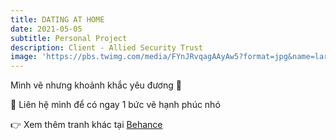 ```yaml
---
title: DATING AT HOME
date: 2021-05-05
subtitle: Personal Project
description: Client - Allied Security Trust
image: 'https://pbs.twimg.com/media/FYnJRvqagAAyAw5?format=jpg&name=large'
---
```


<!-- <div class="gallery-box">
  <div class="gallery">
    <img src="https://64.media.tumblr.com/f1983424df22a5968ea3c582d181e308/f12ae9ed481dd2b6-4d/s640x960/7231397e7ae586017ff467b74881818596302901.jpg" alt="Project">
    <img src="https://64.media.tumblr.com/f1983424df22a5968ea3c582d181e308/f12ae9ed481dd2b6-4d/s640x960/7231397e7ae586017ff467b74881818596302901.jpg" alt="Project">
    <img src="https://64.media.tumblr.com/f1983424df22a5968ea3c582d181e308/f12ae9ed481dd2b6-4d/s640x960/7231397e7ae586017ff467b74881818596302901.jpg" alt="Project">
  </div>
  <em>Projects / <a href="https://unsplash.com/" target="_blank">Unsplash</a></em>
</div> -->

Mình vẽ nhưng khoảnh khắc yêu đương 💙

💌 Liên hệ mình để có ngay 1 bức vẽ hạnh phúc nhó

👉 Xem thêm tranh khác tại [Behance](https://www.behance.net/gallery/93033483/Dating-at-home)


